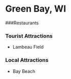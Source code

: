 # Green Bay, WI

###Restaurants

### Tourist Attractions
- Lambeau Field

### Local Attractions
- Bay Beach